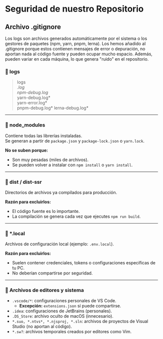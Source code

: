 # Seguridad de nuestro Repositorio

## Archivo .gitignore
Los logs son archivos generados automáticamente por el sistema o los gestores de paquetes (npm, yarn, pnpm, lerna). Los hemos añadido al .gitignore porque estos contienen mensajes de error o depuración,
no aportan nada al código fuente y pueden ocupar mucho espacio. Además, pueden variar en cada máquina, lo que genera "ruido" en el repositorio.

### 📂 logs

>logs  
*.log  
npm-debug.log*  
yarn-debug.log*  
yarn-error.log*  
pnpm-debug.log*
lerna-debug.log*

---

### 📂 node_modules
Contiene todas las librerías instaladas.  
Se generan a partir de `package.json` y `package-lock.json` o `yarn.lock`.  

**No se suben porque:**
- Son muy pesadas (miles de archivos).
- Se pueden volver a instalar con `npm install` o `yarn install`.

---

### 📂 dist / dist-ssr
Directorios de archivos ya compilados para producción.  

**Razón para excluirlos:**
- El código fuente es lo importante.
- La compilación se genera cada vez que ejecutes `npm run build`.

---

### 📄 *.local
Archivos de configuración local (ejemplo: `.env.local`).  

**Razón para excluirlos:**
- Suelen contener credenciales, tokens o configuraciones específicas de tu PC.
- No deberían compartirse por seguridad.

---

### 📝 Archivos de editores y sistema

- `.vscode/*`: configuraciones personales de VS Code.  
  - **Excepción:** `extensions.json` sí puede compartirse.  
- `.idea`: configuraciones de JetBrains (personales).  
- `.DS_Store`: archivo oculto de macOS (innecesario).  
- `*.suo, *.ntvs*, *.njsproj, *.sln`: archivos de proyectos de Visual Studio (no aportan al código).  
- `*.sw?`: archivos temporales creados por editores como Vim. 

